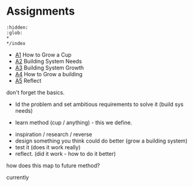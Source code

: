 # Assignments
```{toctree}
:hidden:
:glob:
*
*/index
```

* [A1] How to Grow a Cup
* [A2] Building System Needs
* [A3] Building System Growth
* [A4] How to Grow a building
* [A5] Reflect

[A1]: A1.md
[A2]: A2.md
[A3]: A3.md
[A4]: A4.md
[A5]: A5.md

don't forget the basics.
* Id the problem and set ambitious requirements to solve it (build sys needs)
- learn method (cup / anything) - this we define.
* inspiration / research / reverse
* design something you think could do better (grow a building system)
* test it
(does it work really)
* reflect.
(did it work - how to do it better)

how does this map to future method?

currently





<!-- 2023

## A1 - Future
In this part you will:
* Envision a system that enables 'instant buildings'.
* Select a specific [gene system] to focus on.
* Explore the implications of instant buildings for different stakaholders.
* identify the near, medium and long term future that will provide the future context of your group's agile prototype.


## A2 - Needs
In this part you will:
* identify the requirements of the future product / system in your defined future(s).
* Introduce Agile Principles and Processes

## A3 - Analyse
In this part you will:
* Select a [gene system] to focus on.
* Identify artefact or system from contexts and its 'features'.
* ['Reverse engineer'] the selected system to develop a recomposable 'agile prototype'. It identifies the features of the systems and disconnects these from its context.

## A4 - Change
In this part you will:
* Develop or 
* Make a change to a system in an existing building model using a tool that you have developed
* Consider the link between the 'current' trajectory you defined for your prototype in the previous part and your future scenarios.
* Is your agile prototype aligned?
* if not can you align it?

[project]: /Agile/Projects
['Reverse engineer']: /Agile/Concepts/ReverseEngineer
[gene system]: /Agile/Concepts/Genes

-->




